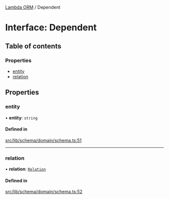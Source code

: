[Lambda ORM](../README.md) / Dependent

# Interface: Dependent

## Table of contents

### Properties

- [entity](Dependent.md#entity)
- [relation](Dependent.md#relation)

## Properties

### entity

• **entity**: `string`

#### Defined in

[src/lib/schema/domain/schema.ts:51](https://github.com/lambda-orm/lambdaorm-base/blob/718fa7249304e448c36276215c5894bb7b365dbd/src/lib/schema/domain/schema.ts#L51)

___

### relation

• **relation**: [`Relation`](Relation.md)

#### Defined in

[src/lib/schema/domain/schema.ts:52](https://github.com/lambda-orm/lambdaorm-base/blob/718fa7249304e448c36276215c5894bb7b365dbd/src/lib/schema/domain/schema.ts#L52)
